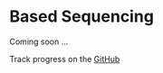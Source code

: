 # Based Sequencing 

Coming soon ...

Track progress on the [GitHub](https://github.com/rollkit/based-sequencer)

